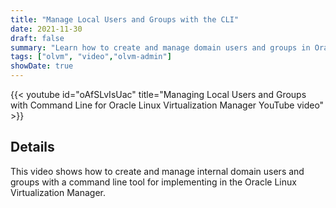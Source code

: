 ```yaml
---
title: "Manage Local Users and Groups with the CLI"
date: 2021-11-30
draft: false
summary: "Learn how to create and manage domain users and groups in Oracle Linux Virtualization Manager."
tags: ["olvm", "video","olvm-admin"]
showDate: true
---
```


{{< youtube id="oAfSLvIsUac" title="Managing Local Users and Groups with Command Line for Oracle Linux Virtualization Manager YouTube video" >}}

## Details

This video shows how to create and manage internal domain users and groups with a command line tool for implementing in the Oracle Linux Virtualization Manager.
